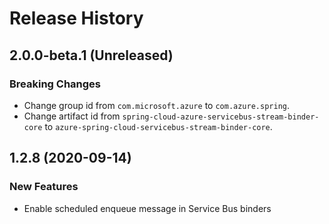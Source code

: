 # Release History

## 2.0.0-beta.1 (Unreleased)
### Breaking Changes
- Change group id from `com.microsoft.azure` to `com.azure.spring`.
- Change artifact id from `spring-cloud-azure-servicebus-stream-binder-core` to `azure-spring-cloud-servicebus-stream-binder-core`.

## 1.2.8 (2020-09-14)
### New Features
 - Enable scheduled enqueue message in Service Bus binders
